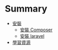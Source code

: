 # Summary

* [安裝](install/README.md)
   * [安裝 Composer](install/install-composer.md)
   * [安裝 laravel](install/install-laravel4-on-ubuntu-1404.md)
* [學習資源](resource/README.md)

